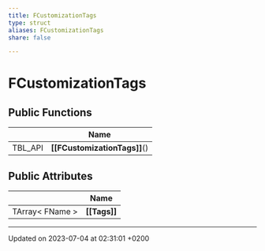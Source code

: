 ```yaml
---
title: FCustomizationTags
type: struct
aliases: FCustomizationTags
share: false

---
```


# FCustomizationTags





## Public Functions

|                | Name           |
| -------------- | -------------- |
| TBL_API | **[[FCustomizationTags]]**() |

## Public Attributes

|                | Name           |
| -------------- | -------------- |
| TArray< FName > | **[[Tags]]**  |

-------------------------------

Updated on 2023-07-04 at 02:31:01 +0200